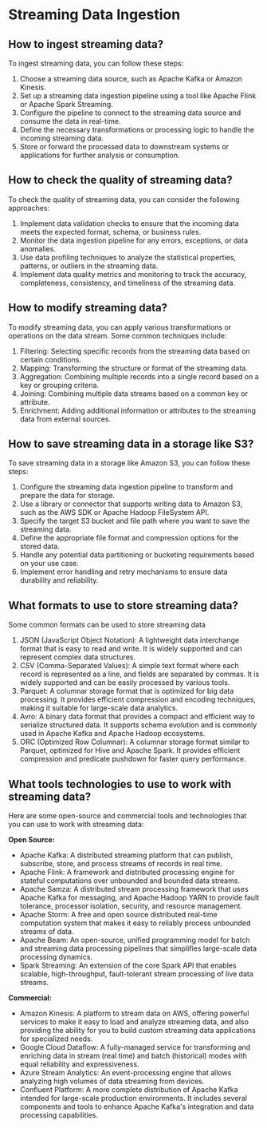 # Streaming Data Ingestion

## How to ingest streaming data?

To ingest streaming data, you can follow these steps:

1. Choose a streaming data source, such as Apache Kafka or Amazon Kinesis.
2. Set up a streaming data ingestion pipeline using a tool like Apache Flink or Apache Spark Streaming.
3. Configure the pipeline to connect to the streaming data source and consume the data in real-time.
4. Define the necessary transformations or processing logic to handle the incoming streaming data.
5. Store or forward the processed data to downstream systems or applications for further analysis or consumption.

## How to check the quality of streaming data?

To check the quality of streaming data, you can consider the following approaches:

1. Implement data validation checks to ensure that the incoming data meets the expected format, schema, or business rules.
2. Monitor the data ingestion pipeline for any errors, exceptions, or data anomalies.
3. Use data profiling techniques to analyze the statistical properties, patterns, or outliers in the streaming data.
4. Implement data quality metrics and monitoring to track the accuracy, completeness, consistency, and timeliness of the streaming data.

## How to modify streaming data?

To modify streaming data, you can apply various transformations or operations on the data stream. Some common techniques include:

1. Filtering: Selecting specific records from the streaming data based on certain conditions.
2. Mapping: Transforming the structure or format of the streaming data.
3. Aggregation: Combining multiple records into a single record based on a key or grouping criteria.
4. Joining: Combining multiple data streams based on a common key or attribute.
5. Enrichment: Adding additional information or attributes to the streaming data from external sources.

## How to save streaming data in a storage like S3?

To save streaming data in a storage like Amazon S3, you can follow these steps:

1. Configure the streaming data ingestion pipeline to transform and prepare the data for storage.
2. Use a library or connector that supports writing data to Amazon S3, such as the AWS SDK or Apache Hadoop FileSystem API.
3. Specify the target S3 bucket and file path where you want to save the streaming data.
4. Define the appropriate file format and compression options for the stored data.
5. Handle any potential data partitioning or bucketing requirements based on your use case.
6. Implement error handling and retry mechanisms to ensure data durability and reliability.

## What formats to use to store streaming data?

Some common formats can be used to store streaming data

1. JSON (JavaScript Object Notation): A lightweight data interchange format that is easy to read and write. It is widely supported and can represent complex data structures.
2. CSV (Comma-Separated Values): A simple text format where each record is represented as a line, and fields are separated by commas. It is widely supported and can be easily processed by various tools.
3. Parquet: A columnar storage format that is optimized for big data processing. It provides efficient compression and encoding techniques, making it suitable for large-scale data analytics.
4. Avro: A binary data format that provides a compact and efficient way to serialize structured data. It supports schema evolution and is commonly used in Apache Kafka and Apache Hadoop ecosystems.
5. ORC (Optimized Row Columnar): A columnar storage format similar to Parquet, optimized for Hive and Apache Spark. It provides efficient compression and predicate pushdown for faster query performance.

## What tools technologies to use to work with streaming data? 

Here are some open-source and commercial tools and technologies that you can use to work with streaming data:

**Open Source:**
- Apache Kafka: A distributed streaming platform that can publish, subscribe, store, and process streams of records in real time.
- Apache Flink: A framework and distributed processing engine for stateful computations over unbounded and bounded data streams.
- Apache Samza: A distributed stream processing framework that uses Apache Kafka for messaging, and Apache Hadoop YARN to provide fault tolerance, processor isolation, security, and resource management.
- Apache Storm: A free and open source distributed real-time computation system that makes it easy to reliably process unbounded streams of data.
- Apache Beam: An open-source, unified programming model for batch and streaming data processing pipelines that simplifies large-scale data processing dynamics. 
- Spark Streaming: An extension of the core Spark API that enables scalable, high-throughput, fault-tolerant stream processing of live data streams.

**Commercial:**
- Amazon Kinesis: A platform to stream data on AWS, offering powerful services to make it easy to load and analyze streaming data, and also providing the ability for you to build custom streaming data applications for specialized needs.
- Google Cloud Dataflow: A fully-managed service for transforming and enriching data in stream (real time) and batch (historical) modes with equal reliability and expressiveness.
- Azure Stream Analytics: An event-processing engine that allows analyzing high volumes of data streaming from devices.
- Confluent Platform: A more complete distribution of Apache Kafka intended for large-scale production environments. It includes several components and tools to enhance Apache Kafka's integration and data processing capabilities.


